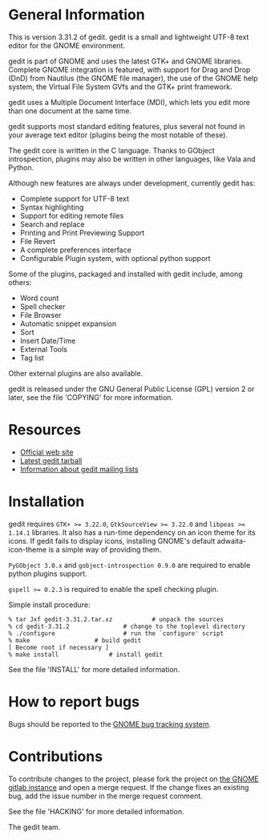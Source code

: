 General Information
===================

This is version 3.31.2 of gedit. gedit is a small and lightweight UTF-8 text
editor for the GNOME environment.

gedit is part of GNOME and uses the latest GTK+ and GNOME libraries.
Complete GNOME integration is featured, with support for Drag and Drop (DnD) 
from Nautilus (the GNOME file manager), the use of the GNOME help system,
the Virtual File System GVfs and the GTK+ print framework.

gedit uses a Multiple Document Interface (MDI), which lets you edit more than 
one document at the same time.

gedit supports most standard editing features, plus several not found in your 
average text editor (plugins being the most notable of these).

The gedit core is written in the C language. Thanks to GObject introspection,
plugins may also be written in other languages, like Vala and Python.

Although new features are always under development, currently gedit has:

* Complete support for UTF-8 text
* Syntax highlighting
* Support for editing remote files
* Search and replace
* Printing and Print Previewing Support
* File Revert
* A complete preferences interface
* Configurable Plugin system, with optional python support


Some of the plugins, packaged and installed with gedit include, among others:

* Word count
* Spell checker
* File Browser
* Automatic snippet expansion
* Sort
* Insert Date/Time
* External Tools
* Tag list

Other external plugins are also available.


gedit is released under the GNU General Public License (GPL) version 2 or
later, see the file 'COPYING' for more information.


Resources
=========

* [Official web site](https://wiki.gnome.org/Apps/Gedit)
* [Latest gedit tarball](https://download.gnome.org/sources/gedit/)
* [Information about gedit mailing lists](https://mail.gnome.org/mailman/listinfo/gedit-list)


Installation
============

gedit requires `GTK+ >= 3.22.0`, `GtkSourceView >= 3.22.0` and
`libpeas >= 1.14.1` libraries. It also has a run-time dependency on an
icon theme for its icons. If gedit fails to display icons, installing
GNOME's default adwaita-icon-theme is a simple way of providing them.

`PyGObject 3.0.x` and `gobject-introspection 0.9.0` are required to enable
python plugins support.

`gspell >= 0.2.3` is required to enable the spell checking plugin.

Simple install procedure:

```
% tar Jxf gedit-3.31.2.tar.xz			# unpack the sources
% cd gedit-3.31.2				# change to the toplevel directory
% ./configure					# run the `configure' script
% make					# build gedit
[ Become root if necessary ]
% make install				# install gedit
```

See the file 'INSTALL' for more detailed information.


How to report bugs
==================

Bugs should be reported to the [GNOME bug tracking system](https://wiki.gnome.org/Apps/Gedit/ReportingBugs).


Contributions
=============

To contribute changes to the project, please fork the project on [the GNOME gitlab instance](https://gitlab.gnome.org/GNOME/gedit) and open a merge request.
If the change fixes an existing bug, add the issue number in the merge request comment.

See the file 'HACKING' for more detailed information.


  The gedit team.
